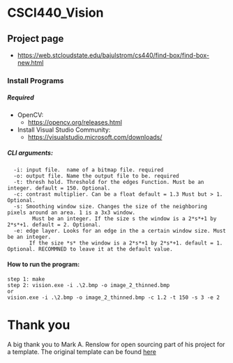 # CSCI440_Vision
## Project page
- https://web.stcloudstate.edu/bajulstrom/cs440/find-box/find-box-new.html

### Install Programs

##### Required
- OpenCV:
  - https://opencv.org/releases.html
- Install Visual Studio Community:
  - https://visualstudio.microsoft.com/downloads/


##### CLI arguments:
```
  -i: input file.  name of a bitmap file. required
  -o: output file. Name the output file to be. required
  -t: thresh hold. Threshold for the edges Function. Must be an integer. default = 150. Optional.
  -c: contrast multiplier. Can be a float default = 1.3 Must but > 1. Optional.
  -s: Smoothing window size. Changes the size of the neighboring pixels around an area. 1 is a 3x3 window.
        Must be an integer. If the size s the window is a 2*s*+1 by 2*s*+1. default = 2. Optional.
  -e: edge layer. Looks for an edge in the a certain window size. Must be an integer.
       If the size *s* the window is a 2*s*+1 by 2*s*+1. default = 1. Optional. RECOMMNED to leave it at the default value.
```

#### How to run the program:
  ```
  step 1: make
  step 2: vision.exe -i .\2.bmp -o image_2_thinned.bmp
  or
  vision.exe -i .\2.bmp -o image_2_thinned.bmp -c 1.2 -t 150 -s 3 -e 2
  ```
# Thank you
A big thank you to Mark A. Renslow for open sourcing part of his project for a template.
The original template can be found [here](https://web.stcloudstate.edu/bajulstrom/cs440/find-box/BP.txt)
